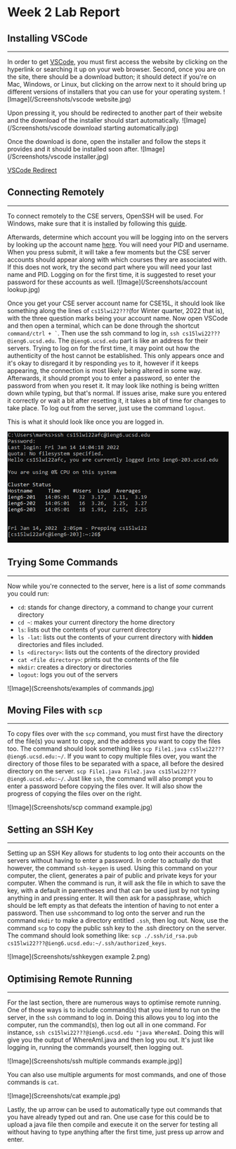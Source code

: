 # Week 2 Lab Report

## Installing VSCode
***
In order to get [VSCode](https://code.visualstudio.com/), you must first access the website by clicking on the hyperlink or searching it up on your web browser. Second, once you are on the site, there should be a download button; it should detect if you're on Mac, Windows, or Linux, but clicking on the arrow next to it should bring up different versions of installers that you can use for your operating system. 
![Image](/Screenshots/vscode website.jpg)

Upon pressing it, you should be redirected to another part of their website and the download of the installer should start automatically. 
![Image](/Screenshots/vscode download starting automatically.jpg)

Once the download is done, open the installer and follow the steps it provides and it should be installed soon after.
![Image](/Screenshots/vscode installer.jpg)

[VSCode Redirect](https://code.visualstudio.com/)

## Connecting Remotely
***
To connect remotely to the CSE servers, OpenSSH will be used. For Windows, make sure that it is installed by following this [guide](https://docs.microsoft.com/en-us/windows-server/administration/openssh/openssh_install_firstuse).

Afterwards, determine which account you will be logging into on the servers by looking up the account name [here](https://sdacs.ucsd.edu/~icc/index.php). You will need your PID and username. When you press submit, it will take a few moments but the CSE server accounts should appear along with which courses they are associated with. If this does not work, try the second part where you will need your last name and PID. Logging on for the first time, it is suggested to reset your password for these accounts as well.
![Image](/Screenshots/account lookup.jpg)

Once you get your CSE server account name for CSE15L, it should look like something along the lines of ```cs15lwi22???```(for Winter quarter, 2022 that is), with the three question marks being your account name. Now open VSCode and then open a terminal, which can be done through the shortcut ``` command/ctrl + ` ```. Then use the ssh command to log in, ```ssh cs15lwi22???@ieng6.ucsd.edu```. The ```@ieng6.ucsd.edu``` part is like an address for their servers. Trying to log on for the first time, it may point out how the authenticity of the host cannot be established. This only appears once and it's okay to disregard it by responding ```yes``` to it, however if it keeps appearing, the connection is most likely being altered in some way. Afterwards, it should prompt you to enter a password, so enter the password from when you reset it. It may look like nothing is being written down while typing, but that's normal. If issues arise, make sure you entered it correctly or wait a bit after resetting it, it takes a bit of time for changes to take place. To log out from the server, just use the command ```logout```.

This is what it should look like once you are logged in.

![Image](/Screenshots/sshcommand.png)

## Trying Some Commands
***
Now while you're connected to the server, here is a list of *some* commands you could run:
- ```cd```: stands for change directory, a command to change your current directory
- ```cd ~```: makes your current directory the home directory
- ```ls```: lists out the contents of your current directory
- ```ls -lat```: lists out the contents of your current directory with **hidden** directories and files included.
- ```ls <directory>```: lists out the contents of the directory provided
- ```cat <file directory>```: prints out the contents of the file
- ```mkdir```: creates a directory or directories
- ```logout```: logs you out of the servers 

![Image](Screenshots/examples of commands.jpg)

## Moving Files with ```scp```
***
To copy files over with the ```scp``` command, you must first have the directory of the file(s) you want to copy, and the address you want to copy the files too. The command should look something like ```scp File1.java cs5lwi22???@ieng6.ucsd.edu:~/```. If you want to copy multiple files over, you want the directory of those files to be separated with a space, all before the desired directory on the server. ```scp File1.java File2.java cs15lwi22???@ieng6.ucsd.edu:~/```. Just like ```ssh```, the command will also prompt you to enter a password before copying the files over. It will also show the progress of copying the files over on the right.

![Image](Screenshots/scp command example.jpg)

## Setting an SSH Key
***
Setting up an SSH Key allows for students to log onto their accounts on the servers without having to enter a password. In order to actually do that however, the command ```ssh-keygen``` is used. Using this command on your computer, the client, generates a pair of public and private keys for your computer. When the command is run, it will ask the file in which to save the key, with a default in parentheses and that can be used just by not typing anything in and pressing enter. It will then ask for a passphrase, which should be left empty as that defeats the intention of having to not enter a password. Then use ```ssh```command to log onto the server and run the command ```mkdir``` to make a directory entitled ```.ssh```, then log out. Now, use the command ```scp``` to copy the public ssh key to the .ssh directory on the server. The command should look something like: ```scp ./.ssh/id_rsa.pub cs15lwi22???@ieng6.ucsd.edu:~/.ssh/authorized_keys```.

![Image](Screenshots/sshkeygen example 2.png)

## Optimising Remote Running 
*** 
For the last section, there are numerous ways to optimise remote running. One of those ways is to include command(s) that you intend to run on the server, in the ```ssh``` command to log in. Doing this allows you to log into the computer, run the command(s), then log out all in one command. For instance, ```ssh cs15lwi22???@ieng6.ucsd.edu "java WhereAmI```. Doing this will give you the output of WhereAmI.java and then log you out. It's just like logging in, running the commands yourself, then logging out.

![Image](Screenshots/ssh multiple commands example.jpg)]

You can also use multiple arguments for most commands, and one of those commands is ```cat```.

![Image](Screenshots/cat example.jpg)

Lastly, the up arrow can be used to automatically type out commands that you have already typed out and ran. One use case for this could be to upload a java file then compile and execute it on the server for testing all without having to type anything after the first time, just press up arrow and enter.
